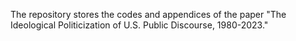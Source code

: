 The repository stores the codes and appendices of the paper "The Ideological Politicization of U.S. Public Discourse, 1980-2023."
